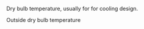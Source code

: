 Dry bulb temperature, usually for for cooling design.


<!-- comment -->


Outside dry bulb temperature
